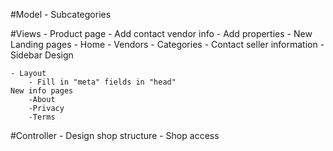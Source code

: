 #Model
	- Subcategories

#Views
	- Product page
		- Add contact vendor info
		- Add properties
	- New Landing pages
		- Home
		- Vendors
		- Categories
	- Contact seller information
	- Sidebar Design

	- Layout
		- Fill in "meta" fields in "head"
	New info pages
		-About
		-Privacy
		-Terms	

#Controller
	- Design shop structure
	- Shop access 

